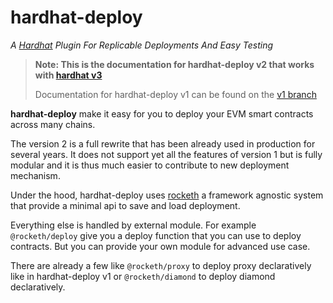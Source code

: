 <h1> hardhat-deploy</h1>

_A [Hardhat](https://hardhat.org) Plugin For Replicable Deployments And Easy Testing_

> **Note: This is the documentation for hardhat-deploy v2 that works with [hardhat v3](https://hardhat.org/hardhat3-alpha)**
>
> Documentation for hardhat-deploy v1 can be found on the [v1 branch](https://github.com/wighawag/hardhat-deploy/tree/v1#readme)

**hardhat-deploy** make it easy for you to deploy your EVM smart contracts across many chains.

The version 2 is a full rewrite that has been already used in production for several years. It does not support yet all the features of version 1 but is fully modular and it is thus much easier to contribute to new deployment mechanism.

Under the hood, hardhat-deploy uses [rocketh](https://github.com/wighawag/rocketh) a framework agnostic system that provide a minimal api to save and load deployment.

Everything else is handled by external module. For example `@rocketh/deploy` give you a deploy function that you can use to deploy contracts.
But you can provide your own module for advanced use case.

There are already a few like `@rocketh/proxy` to deploy proxy declaratively like in hardhat-deploy v1 or `@rocketh/diamond` to deploy diamond declaratively.